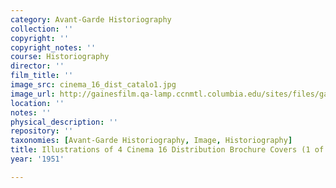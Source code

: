 ```yaml
---
category: Avant-Garde Historiography
collection: ''
copyright: ''
copyright_notes: ''
course: Historiography
director: ''
film_title: ''
image_src: cinema_16_dist_catalo1.jpg
image_url: http://gainesfilm.qa-lamp.ccnmtl.columbia.edu/sites/files/gainesfilm/images/cinema_16_dist_catalo1.jpg
location: ''
notes: ''
physical_description: ''
repository: ''
taxonomies: [Avant-Garde Historiography, Image, Historiography]
title: Illustrations of 4 Cinema 16 Distribution Brochure Covers (1 of 2)
year: '1951'

---
```

